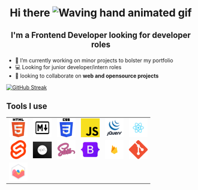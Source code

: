 # <p align="center">Hi there <img src="https://raw.githubusercontent.com/nixin72/nixin72/master/wave.gif" alt="Waving hand animated gif" height="45" width="45" /> </p>

## <p align="center">I'm a Frontend Developer looking for developer roles</p>

- 🔭 I’m currently working on minor projects to bolster my portfolio
- 💻 Looking for junior developer/intern roles
- 🚀 looking to collaborate on **web and opensource projects**

[![GitHub Streak](https://github-readme-streak-stats.herokuapp.com/?user=pablo-clueless)](https://git.io/streak-stats)

## Tools I use

|                             |                                   |                          |                             |                              |                                |
|:---------------------------:|:---------------------------------:|:------------------------:|:---------------------------:|:----------------------------:|:------------------------------:|
|![html5](./images/html5.png) | ![markdown](./images/markdown.png)|![css3](./images/css3.png)|![jscr](./images/jscript.png)|![jquery](./images/jquery.png)|![reactjs](./images/reactjs.png)|
|![sveltejs](./images/sveltejs.png)|![nextjs](./images/nextjs.png)|![sass](./images/sass.png)|![bootstrap](./images/bs.png)|![firebase](./images/fire.png)|![git](./images/git.png)|
|![chartjs](./images/chartjs.png)|
